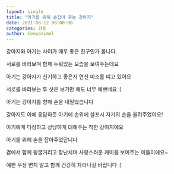 ```yaml
---
layout: single
title: "아기를 위해 손잡아 주는 강아지"
date: 2021-08-12 08:00:00
categories: 감동
author: Companimal
---
```


강아지와 아기는 사이가 매우 좋은 친구인가 봅니다.

서로를 바라보며 함께 누워있는 모습을 보여주는데요

아기는 강아지가 신기하고 좋은지 연신 미소를 띠고 있어요

서로를 바라보는 투 샷은 보기만 해도 너무 예쁘네요 :)

아기는 강아지를 향해 손을 내밀었습니다

강아지도 이에 응답하듯 아기에 손위에 살포시 자기의 손을 올려주었어요!

아기에게 다정하고 상냥하게 대해주는 착한 강아지예요

아기를 위해 손을 잡아주었답니다

곁에서 함께 뒹굴거리고 장난치며 사랑스러운 케미를 보여주는 이들이에요~

예쁜 우정 변치 말고 함께 건강히 자라나길 바랍니다 :)
